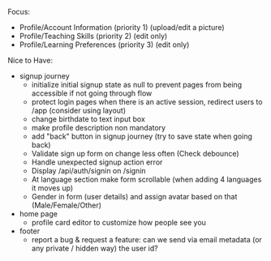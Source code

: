Focus:

- Profile/Account Information (priority 1) (upload/edit a picture)
- Profile/Teaching Skills (priority 2) (edit only)
- Profile/Learning Preferences (priority 3) (edit only)

Nice to Have:

- signup journey
  - initialize initial signup state as null to prevent pages from being accessible if not going through flow
  - protect login pages when there is an active session, redirect users to /app (consider using layout)
  - change birthdate to text input box
  - make profile description non mandatory
  - add "back" button in signup journey (try to save state when going back)
  - Validate sign up form on change less often (Check debounce)
  - Handle unexpected signup action error
  - Display /api/auth/signin on /signin
  - At language section make form scrollable (when adding 4 languages it moves up)
  - Gender in form (user details) and assign avatar based on that (Male/Female/Other)
- home page
  - profile card editor to customize how people see you
- footer
  - report a bug & request a feature: can we send via email metadata (or any private / hidden way) the user id?
